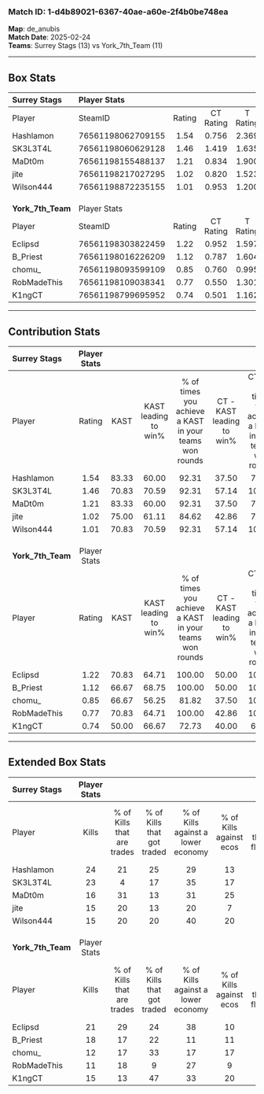 ### Match ID: 1-d4b89021-6367-40ae-a60e-2f4b0be748ea  
**Map**: de_anubis  
**Match Date**: 2025-02-24  
**Teams**: Surrey Stags (13) vs York_7th_Team (11)  

---  

## Box Stats  

| **Surrey Stags**  | Player Stats      |        |           |          |       |       |       |         |        |      |     |
| :- | :- | :-: | :-: | :-: | :-: | :-: | :-: | :-: | :-: | :-: | :-: |
| Player            | SteamID           | Rating | CT Rating | T Rating | KAST  |  ADR  | Kills | Assists | Deaths | K/D  | HS% |
| Hashlamon         | 76561198062709155 |  1.54  |   0.756   |  2.369   | 83.33 | 100.9 |  24   |    4    |   15   | 1.60 | 83  |
| SK3L3T4L          | 76561198060629128 |  1.46  |   1.419   |  1.635   | 70.83 | 110.3 |  23   |    7    |   15   | 1.53 | 60  |
| MaDt0m            | 76561198155488137 |  1.21  |   0.834   |  1.900   | 83.33 | 87.3  |  16   |   10    |   16   | 1.00 | 43  |
| jite              | 76561198217027295 |  1.02  |   0.820   |  1.523   | 75.00 | 66.7  |  15   |    2    |   16   | 0.94 | 20  |
| Wilson444         | 76561198872235155 |  1.01  |   0.953   |  1.200   | 70.83 | 62.4  |  15   |    6    |   15   | 1.00 | 60  |
|                   |                   |        |           |          |       |       |       |         |        |      |     |
|                   |                   |        |           |          |       |       |       |         |        |      |     |
|                   |                   |        |           |          |       |       |       |         |        |      |     |
| **York_7th_Team** | Player Stats      |        |           |          |       |       |       |         |        |      |     |
| Player            | SteamID           | Rating | CT Rating | T Rating | KAST  |  ADR  | Kills | Assists | Deaths | K/D  | HS% |
| Eclipsd           | 76561198303822459 |  1.22  |   0.952   |  1.597   | 70.83 | 85.2  |  21   |    3    |   18   | 1.17 | 47  |
| B_Priest          | 76561198016226209 |  1.12  |   0.787   |  1.604   | 66.67 | 84.3  |  18   |   12    |   18   | 1.00 | 33  |
| chomu_            | 76561198093599109 |  0.85  |   0.760   |  0.995   | 66.67 | 84.9  |  12   |   11    |   20   | 0.60 | 41  |
| RobMadeThis       | 76561198109038341 |  0.77  |   0.550   |  1.301   | 70.83 | 48.9  |  11   |    4    |   17   | 0.65 |  9  |
| K1ngCT            | 76561198799695952 |  0.74  |   0.501   |  1.162   | 50.00 | 64.9  |  15   |    3    |   20   | 0.75 | 60  |
---  

## Contribution Stats  

| **Surrey Stags**  | Player Stats |       |                      |                                                        |                           |                                                             |                          |                                                            |
| :- | :-: | :-: | :-: | :-: | :-: | :-: | :-: | :-: |
| Player            |    Rating    | KAST  | KAST leading to win% | % of times you achieve a KAST in your teams won rounds | CT - KAST leading to win% | CT - % of times you achieve a KAST in your teams won rounds | T - KAST leading to win% | T - % of times you achieve a KAST in your teams won rounds |
| Hashlamon         |     1.54     | 83.33 |        60.00         |                         92.31                          |           37.50           |                            75.00                            |          75.00           |                           100.00                           |
| SK3L3T4L          |     1.46     | 70.83 |        70.59         |                         92.31                          |           57.14           |                           100.00                            |          80.00           |                           88.89                            |
| MaDt0m            |     1.21     | 83.33 |        60.00         |                         92.31                          |           37.50           |                            75.00                            |          75.00           |                           100.00                           |
| jite              |     1.02     | 75.00 |        61.11         |                         84.62                          |           42.86           |                            75.00                            |          72.73           |                           88.89                            |
| Wilson444         |     1.01     | 70.83 |        70.59         |                         92.31                          |           57.14           |                           100.00                            |          80.00           |                           88.89                            |
|                   |              |       |                      |                                                        |                           |                                                             |                          |                                                            |
|                   |              |       |                      |                                                        |                           |                                                             |                          |                                                            |
|                   |              |       |                      |                                                        |                           |                                                             |                          |                                                            |
| **York_7th_Team** | Player Stats |       |                      |                                                        |                           |                                                             |                          |                                                            |
| Player            |    Rating    | KAST  | KAST leading to win% | % of times you achieve a KAST in your teams won rounds | CT - KAST leading to win% | CT - % of times you achieve a KAST in your teams won rounds | T - KAST leading to win% | T - % of times you achieve a KAST in your teams won rounds |
| Eclipsd           |     1.22     | 70.83 |        64.71         |                         100.00                         |           50.00           |                           100.00                            |          72.73           |                           100.00                           |
| B_Priest          |     1.12     | 66.67 |        68.75         |                         100.00                         |           50.00           |                           100.00                            |          80.00           |                           100.00                           |
| chomu_            |     0.85     | 66.67 |        56.25         |                         81.82                          |           37.50           |                           100.00                            |          75.00           |                           75.00                            |
| RobMadeThis       |     0.77     | 70.83 |        64.71         |                         100.00                         |           42.86           |                           100.00                            |          80.00           |                           100.00                           |
| K1ngCT            |     0.74     | 50.00 |        66.67         |                         72.73                          |           40.00           |                            66.67                            |          85.71           |                           75.00                            |
---  

## Extended Box Stats  

| **Surrey Stags**  | Player Stats |                            |                            |                                    |                         |                              |                                 |        |                             |                                     |                          |                               |                            |
| :- | :-: | :-: | :-: | :-: | :-: | :-: | :-: | :-: | :-: | :-: | :-: | :-: | :-: |
| Player            |    Kills     | % of Kills that are trades | % of Kills that got traded | % of Kills against a lower economy | % of Kills against ecos | % of Kills that are flawless | % of Kills that are close duels | Deaths | % of Deaths that get traded | % of Deaths against a lower economy | % of Deaths against ecos | % of Deaths that are flawless | % of Deaths that are close |
| Hashlamon         |      24      |             21             |             25             |                 29                 |           13            |              54              |               13                |   15   |              7              |                 13                  |            0             |              53               |             7              |
| SK3L3T4L          |      23      |             4              |             17             |                 35                 |           17            |              61              |               13                |   15   |             20              |                 13                  |            7             |              47               |             7              |
| MaDt0m            |      16      |             31             |             13             |                 31                 |           25            |              69              |                6                |   16   |             44              |                 13                  |            0             |              50               |             6              |
| jite              |      15      |             20             |             13             |                 20                 |            7            |              60              |               20                |   16   |             44              |                 13                  |            6             |              75               |             6              |
| Wilson444         |      15      |             20             |             20             |                 40                 |           20            |              73              |                0                |   15   |             20              |                  7                  |            0             |              80               |             7              |
|                   |              |                            |                            |                                    |                         |                              |                                 |        |                             |                                     |                          |                               |                            |
|                   |              |                            |                            |                                    |                         |                              |                                 |        |                             |                                     |                          |                               |                            |
|                   |              |                            |                            |                                    |                         |                              |                                 |        |                             |                                     |                          |                               |                            |
| **York_7th_Team** | Player Stats |                            |                            |                                    |                         |                              |                                 |        |                             |                                     |                          |                               |                            |
| Player            |    Kills     | % of Kills that are trades | % of Kills that got traded | % of Kills against a lower economy | % of Kills against ecos | % of Kills that are flawless | % of Kills that are close duels | Deaths | % of Deaths that get traded | % of Deaths against a lower economy | % of Deaths against ecos | % of Deaths that are flawless | % of Deaths that are close |
| Eclipsd           |      21      |             29             |             24             |                 38                 |           10            |              71              |               10                |   18   |             11              |                  6                  |            0             |              83               |             0              |
| B_Priest          |      18      |             17             |             22             |                 11                 |           11            |              61              |                6                |   18   |             17              |                 17                  |            0             |              44               |             11             |
| chomu_            |      12      |             17             |             33             |                 17                 |           17            |              50              |                8                |   20   |              5              |                 20                  |            5             |              50               |             25             |
| RobMadeThis       |      11      |             18             |             9              |                 27                 |            9            |              64              |                0                |   17   |             41              |                 12                  |            0             |              71               |             0              |
| K1ngCT            |      15      |             13             |             47             |                 33                 |           20            |              53              |                7                |   20   |             20              |                 15                  |            0             |              65               |             15             |

